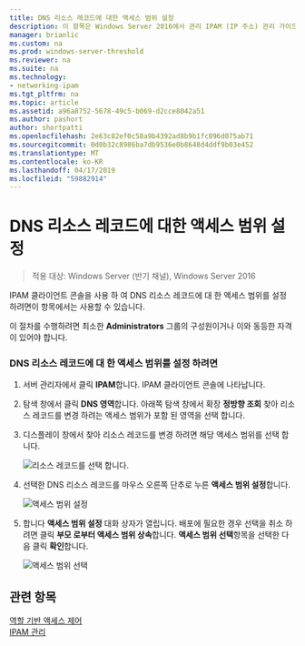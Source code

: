 ```yaml
---
title: DNS 리소스 레코드에 대한 액세스 범위 설정
description: 이 항목은 Windows Server 2016에서 관리 IPAM (IP 주소) 관리 가이드의 일부입니다.
manager: brianlic
ms.custom: na
ms.prod: windows-server-threshold
ms.reviewer: na
ms.suite: na
ms.technology:
- networking-ipam
ms.tgt_pltfrm: na
ms.topic: article
ms.assetid: a96a8752-5678-49c5-b069-d2cce8042a51
ms.author: pashort
author: shortpatti
ms.openlocfilehash: 2e63c82ef0c58a9b4392ad8b9b1fc896d075ab71
ms.sourcegitcommit: 0d0b32c8986ba7db9536e0b8648d4ddf9b03e452
ms.translationtype: MT
ms.contentlocale: ko-KR
ms.lasthandoff: 04/17/2019
ms.locfileid: "59882914"
---
```

# <a name="set-access-scope-for-dns-resource-records"></a>DNS 리소스 레코드에 대한 액세스 범위 설정

>적용 대상: Windows Server (반기 채널), Windows Server 2016

IPAM 클라이언트 콘솔을 사용 하 여 DNS 리소스 레코드에 대 한 액세스 범위를 설정 하려면이 항목에서는 사용할 수 있습니다.  
  
이 절차를 수행하려면 최소한 **Administrators** 그룹의 구성원이거나 이와 동등한 자격이 있어야 합니다.  
  
### <a name="to-set-access-scope-for-dns-resource-records"></a>DNS 리소스 레코드에 대 한 액세스 범위를 설정 하려면  
  
1.  서버 관리자에서 클릭  **IPAM**합니다. IPAM 클라이언트 콘솔에 나타납니다.  
  
2.  탐색 창에서 클릭 **DNS 영역**합니다.  아래쪽 탐색 창에서 확장 **정방향 조회** 찾아 리소스 레코드를 변경 하려는 액세스 범위가 포함 된 영역을 선택 합니다.  
  
3.  디스플레이 창에서 찾아 리소스 레코드를 변경 하려면 해당 액세스 범위를 선택 합니다.  
  
    ![리소스 레코드를 선택 합니다.](../../media/Set-Access-Scope-for-DNS-Resource-Records/ipam_RestrictUserToRRControl_02.jpg)  
  
4.  선택한 DNS 리소스 레코드를 마우스 오른쪽 단추로 누른 **액세스 범위 설정**합니다.  
  
    ![액세스 범위 설정](../../media/Set-Access-Scope-for-DNS-Resource-Records/ipam_RestrictUserToRRControl_03.jpg)  
  
5.  합니다 **액세스 범위 설정** 대화 상자가 열립니다. 배포에 필요한 경우 선택을 취소 하려면 클릭 **부모 로부터 액세스 범위 상속**합니다. **액세스 범위 선택**항목을 선택한 다음 클릭 **확인**합니다.  
  
    ![액세스 범위 선택](../../media/Set-Access-Scope-for-DNS-Resource-Records/ipam_RestrictUserToRRControl_04.jpg)  
  
## <a name="see-also"></a>관련 항목  
[역할 기반 액세스 제어](Role-based-Access-Control.md)  
[IPAM 관리](Manage-IPAM.md)  
  


